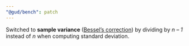 ```yaml
---
"@gud/bench": patch
---
```


Switched to **sample variance** ([Bessel’s correction](https://en.wikipedia.org/wiki/Bessel%27s_correction?utm_source=chatgpt.com)) by dividing by *n – 1* instead of *n* when computing standard deviation.
